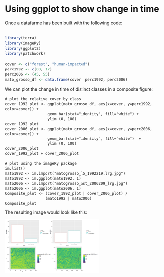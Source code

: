 # Using ggplot to show change in time

Once a datafarme has been built with the following code:

``` r

library(terra)
library(imageRy)
library(ggplot2)
library(patchwork)

cover <- c("forest", "human-impacted")
perc1992 <- c(83, 17)
perc2006 <- (45, 55)
mato_grosso_df <- data.frame(cover, perc1992, perc2006)
```

We can plot the change in time of distinct classes in a composite figure:

```
# plot the relative cover by class
cover_1992_plot <- ggplot(mato_grosso_df, aes(x=cover, y=perc1992, color=cover)) +
                   geom_bar(stat="identity", fill="white") +
                   ylim (0, 100)
cover_1992_plot
cover_2006_plot <- ggplot(mato_grosso_df, aes(x=cover, y=perc2006, color=cover)) +
                   geom_bar(stat="identity", fill="white")  +
                   ylim (0, 100)
cover_2006_plot
cover_1992_plot + cover_2006_plot

# plot using the imageRy package
im.list()
mato1992 <- im.import("matogrosso_l5_1992219.lrg.jpg")
mato1992 <- im.ggplot(mato1992, 1)
mato2006 <- im.import("matogrosso_ast_2006209_lrg.jpg")
mato2006 <- im.ggplot(mato2006, 1)
Composite_plot <- (cover_1992_plot | cover_2006_plot) /
                  (mato1992 | mato2006)
Composite_plot
```

The resulting image would look like this:

<img src="Pictures/Composite_plot.jpg" width="60%" />
